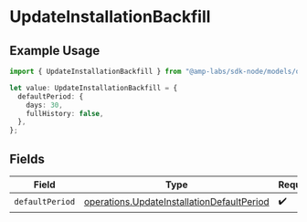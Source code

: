 # UpdateInstallationBackfill

## Example Usage

```typescript
import { UpdateInstallationBackfill } from "@amp-labs/sdk-node/models/operations";

let value: UpdateInstallationBackfill = {
  defaultPeriod: {
    days: 30,
    fullHistory: false,
  },
};
```

## Fields

| Field                                                                                                    | Type                                                                                                     | Required                                                                                                 | Description                                                                                              |
| -------------------------------------------------------------------------------------------------------- | -------------------------------------------------------------------------------------------------------- | -------------------------------------------------------------------------------------------------------- | -------------------------------------------------------------------------------------------------------- |
| `defaultPeriod`                                                                                          | [operations.UpdateInstallationDefaultPeriod](../../models/operations/updateinstallationdefaultperiod.md) | :heavy_check_mark:                                                                                       | N/A                                                                                                      |